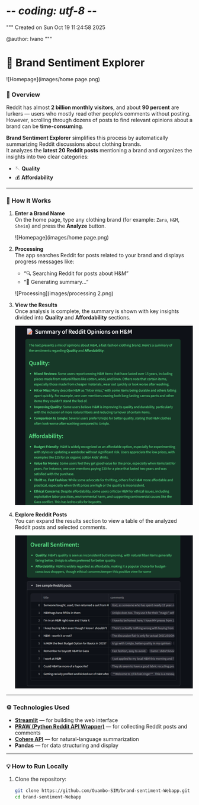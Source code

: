 # -*- coding: utf-8 -*-
"""
Created on Sun Oct 19 11:24:58 2025

@author: Ivano
"""
# 👗 Brand Sentiment Explorer

![Homepage](images/home page.png)

### 🧠 Overview
Reddit has almost **2 billion monthly visitors**, and about **90 percent** are lurkers — users who mostly read other people’s comments without posting.  
However, scrolling through dozens of posts to find relevant opinions about a brand can be **time-consuming**.  

**Brand Sentiment Explorer** simplifies this process by automatically summarizing Reddit discussions about clothing brands.  
It analyzes the **latest 20 Reddit posts** mentioning a brand and organizes the insights into two clear categories:
- 🪡 **Quality**
- 💰 **Affordability**

---

### 🚀 How It Works

1. **Enter a Brand Name**  
   On the home page, type any clothing brand (for example: `Zara`, `H&M`, `Shein`) and press the **Analyze** button.  

   ![Homepage](images/home page.png)

2. **Processing**  
   The app searches Reddit for posts related to your brand and displays progress messages like:  
   - “🔍 Searching Reddit for posts about H&M”  
   - “🧠 Generating summary...”  

   ![Processing](images/processing 2.png)

3. **View the Results**  
   Once analysis is complete, the summary is shown with key insights divided into **Quality** and **Affordability** sections.

   ![Results](images/result.png)

4. **Explore Reddit Posts**  
   You can expand the results section to view a table of the analyzed Reddit posts and selected comments.

   ![Reddit Posts](images/result2.png)

---

### ⚙️ Technologies Used
- **[Streamlit](https://streamlit.io/)** — for building the web interface  
- **[PRAW (Python Reddit API Wrapper)](https://praw.readthedocs.io/)** — for collecting Reddit posts and comments  
- **[Cohere API](https://cohere.ai/)** — for natural-language summarization  
- **Pandas** — for data structuring and display

---

### 💡 How to Run Locally
1. Clone the repository:  
   ```bash
   git clone https://github.com/Ouambo-SIM/brand-sentiment-Webapp.git
   cd brand-sentiment-Webapp

